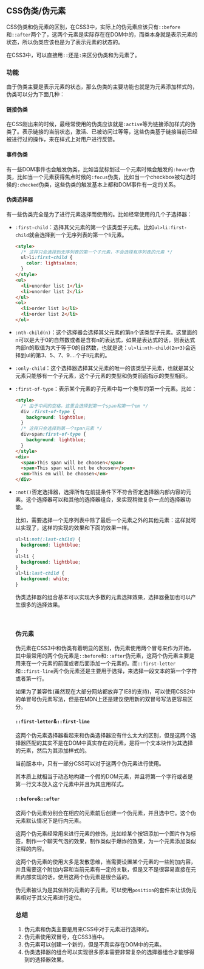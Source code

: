## CSS伪类/伪元素

CSS伪类和伪元素的区别，在CSS3中，实际上的伪元素应该只有`::before`和`::after`两个了，这两个元素是实际存在在DOM中的，而类本身就是表示元素的状态，所以伪类应该也是为了表示元素的状态的。

在CSS3中，可以直接用`::`还是`:`来区分伪类和为元素了。

### 功能

由于伪类主要是表示元素的状态，那么伪类的主要功能也就是为元素添加样式的，伪类可以分为下面几种：

#### 链接伪类

在CSS刚出来的时候，最经常使用的伪类应该就是`:active`等为链接添加样式的伪类了。表示链接的当前状态，激活、已被访问过等等，这些伪类基于链接当前已经被进行过的操作，来在样式上对用户进行反馈。

#### 事件伪类

有一些DOM事件也会触发伪类，比如当鼠标划过一个元素时候会触发的`:hover`伪类，比如当一个元素获得焦点时候的`:focus`伪类，比如当一个checkbox被勾选时候的`:checked`伪类，这些伪类的触发基本上都和DOM事件有一定的关系。

#### 伪类选择器

有一些伪类完全是为了进行元素选择而使用的。比如经常使用的几个子选择器：

* `:first-child`：选择其父元素的第一个该类型子元素。比如`ul>li:first-child`就会选择到一个无序列表的第一个li元素。

  ```HTML
  <style>
    /* 这样只会选择到无序列表的第一个子元素，不会选择有序列表的元素 */
    ul>li:first-child {
      color: lightsalmon;
    }
  </style>
  <ul>
    <li>unorder list 1</li>
    <li>unorder list 2</li>
  </ul>
  <ol>
    <li>order list 1</li>
    <li>order list 2</li>
  </ol>
  ```

* `:nth-child(n)`：这个选择器会选择其父元素的第n个该类型子元素。这里面的n可以是大于0的自然数或者是含有n的表达式，如果是表达式的话，则表达式内部n的取值为大于等于0的自然数，也就是说：`ul>li:nth-child(2n+3)`会选择到ul的第3、5、7、9....个子li元素的。

* `:only-child`：这个选择器选择其父元素的唯一的该类型子元素，也就是其父元素只能够有一个子元素，这个子元素的类型和伪类前面指示的类型相同。

* `:first-of-type`：表示某个元素的子元素中每一个类型的第一个元素。比如：

  ```HTML
  <style>
    /* 由于中间的空格，这里会选择到第一个span和第一个em */
    div :first-of-type {
      background: lightblue;
    }
    /* 这样只会选择到第一个span元素 */
    div>span:first-of-type {
      background: lightblue;
    }
  </style>
  <div>
    <span>This span will be choosen</span>
    <span>This span will not be choosen</span>
    <em>This em will be choosen</em>
  </div>
  ```

* `:not()`否定选择器，选择所有在前提条件下不符合否定选择器内部内容的元素。这个选择器可以和其他的选择器组合，来实现稍微复杂一点的选择器功能。

  比如，需要选择一个无序列表中除了最后一个元素之外的其他元素：这样就可以实现了，这样的实现的效果和下面的效果一样。

  ```css
  ul>li:not(:last-child) {
    background: lightblue;
  }
  ul>li {
    background: lightblue;
  }
  ul>li:last-child {
    background: white;
  }
  ```

  伪类选择器的组合基本可以实现大多数的元素选择效果，选择器叠加也可以产生很多的选择效果。

  ​

  ### 伪元素

  伪元素在CSS3中和伪类有着明显的区别，伪元素使用两个冒号来作为开始，其中最常用的两个伪元素是`::before`和`::after`伪元素，这两个伪元素主要是用来在一个元素的前面或者后面添加一个元素的。而`::first-letter`和`::first-line`两个伪元素还是主要用于选择，来选择一段文本的第一个字符或者第一行。

  如果为了兼容性(虽然现在大部分网站都放弃了IE8的支持)，可以使用CSS2中的单冒号伪元素写法，但是在MDN上还是建议使用新的双冒号写法更容易区分。

  #### `::first-letter`&`::first-line`

  这两个伪元素选择器看起来和伪类选择器没有什么太大的区别，但是这两个选择器匹配的其实不是在DOM中真实存在的元素，是将一个文本块作为其选择的元素，然后为其添加样式的。

  当前版本中，只有一部分CSS可以对于这两个伪元素进行使用。

  其本质上就相当于动态地构建一个假的DOM元素，并且将第一个字符或者是第一行文本放入这个元素中并且为其应用样式。

  #### `::before`&`::after`

  这两个伪元素分别会在相应的元素前后创建一个伪元素，并且选中它。这个伪元素默认情况下是行内元素。

  这两个伪元素经常用来进行元素的修饰，比如给某个按钮添加一个图片作为标签，制作一个聊天气泡的效果，制作类似于爆炸的效果，为一个元素添加类似注释的内容。

  这两个伪元素的使用大多是发散思维，当需要设置某个元素的一些附加内容，并且需要这个附加内容和当前元素有一定的关联，但是又不是很容易直接在元素内部实现的话，使用这两个伪元素是很合适的。

  伪元素被认为是其依附的元素的子元素，可以使用`position`的套件来让该伪元素相对于其父元素进行定位。

  ### 总结

  1. 伪元素和伪类主要是用来CSS中对于元素进行选择的。
  2. 伪元素使用双冒号，在CSS3当中。
  3. 伪元素可以创建一个新的，但是不真实存在DOM中的元素。
  4. 伪类选择器的组合可以实现很多原本需要非常复杂的选择器组合才能够得到的选择器效果。

  ​